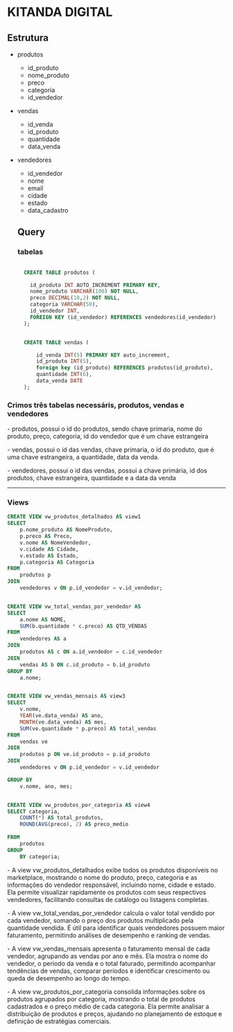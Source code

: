 # KITANDA DIGITAL
## Estrutura
- produtos
  - id_produto
  - nome_produto
  - preco
  - categoria
  - id_vendedor

- vendas
  - id_venda
  - id_produto
  - quantidade
  - data_venda
 
- vendedores
  - id_vendedor
  - nome
  - email
  - cidade
  - estado
  - data_cadastro

  ## Query
  ### tabelas
  ```sql
  
    CREATE TABLE produtos (
  
      id_produto INT AUTO_INCREMENT PRIMARY KEY,
      nome_produto VARCHAR(100) NOT NULL,
      preco DECIMAL(10,2) NOT NULL,
      categoria VARCHAR(50),
      id_vendedor INT,
      FOREIGN KEY (id_vendedor) REFERENCES vendedores(id_vendedor)
    );


    CREATE TABLE vendas (
  
        id_venda INT(5) PRIMARY KEY auto_increment,
        id_produto INT(5),
        foreign key (id_produto) REFERENCES produtos(id_produto),
        quantidade INT(6),
        data_venda DATE
    );
  
  ```

### Crimos três tabelas necessáris, produtos, vendas e vendedores</p>
<p></p>
<p> - produtos, possui o id do produtos, sendo chave primaria, nome do produto, preço, categoria, id do vendedor que é um chave estrangeira</p>
<p> - vendas, possui o id das vendas, chave primaria, o id do produto, que é uma chave estrangeira, a quantidade, data da venda.</p>
<p> - vendedores, possui o id das vendas, possui a chave primária, id dos produtos, chave estrangeira, quantidade e a data da venda</p>

---
### Views
```sql
CREATE VIEW vw_produtos_detalhados AS view1
SELECT
    p.nome_produto AS NomeProduto,
    p.preco AS Preco,
    v.nome AS NomeVendedor,
    v.cidade AS Cidade,
    v.estado AS Estado,
    p.categoria AS Categoria
FROM
    produtos p
JOIN
    vendedores v ON p.id_vendedor = v.id_vendedor;


CREATE VIEW vw_total_vendas_por_vendedor AS
SELECT
    a.nome AS NOME,
    SUM(b.quantidade * c.preco) AS QTD_VENDAS
FROM
    vendedores AS a
JOIN
    produtos AS c ON a.id_vendedor = c.id_vendedor
JOIN
    vendas AS b ON c.id_produto = b.id_produto
GROUP BY
    a.nome;


CREATE VIEW vw_vendas_mensais AS view3
SELECT
    v.nome,
    YEAR(ve.data_venda) AS ano,
    MONTH(ve.data_venda) AS mes,
    SUM(ve.quantidade * p.preco) AS total_vendas
FROM
    vendas ve
JOIN
    produtos p ON ve.id_produto = p.id_produto
JOIN
    vendedores v ON p.id_vendedor = v.id_vendedor

GROUP BY
    v.nome, ano, mes;


CREATE VIEW vw_produtos_por_categoria AS view4
SELECT categoria,
    COUNT(*) AS total_produtos,
    ROUND(AVG(preco), 2) AS preco_medio
   
FROM
    produtos
GROUP
    BY categoria;

```
<p> - A view vw_produtos_detalhados exibe todos os produtos disponíveis no marketplace, mostrando o nome do produto, preço, categoria e as informações do vendedor responsável, incluindo nome, cidade e estado. Ela permite visualizar rapidamente os produtos com seus respectivos vendedores, facilitando consultas de catálogo ou listagens completas.</p>

<p> - A view vw_total_vendas_por_vendedor calcula o valor total vendido por cada vendedor, somando o preço dos produtos multiplicado pela quantidade vendida. É útil para identificar quais vendedores possuem maior faturamento, permitindo análises de desempenho e ranking de vendas.</p>

<p> - A view vw_vendas_mensais apresenta o faturamento mensal de cada vendedor, agrupando as vendas por ano e mês. Ela mostra o nome do vendedor, o período da venda e o total faturado, permitindo acompanhar tendências de vendas, comparar períodos e identificar crescimento ou queda de desempenho ao longo do tempo.</p>

<p> - A view vw_produtos_por_categoria consolida informações sobre os produtos agrupados por categoria, mostrando o total de produtos cadastrados e o preço médio de cada categoria. Ela permite analisar a distribuição de produtos e preços, ajudando no planejamento de estoque e definição de estratégias comerciais.</p>

